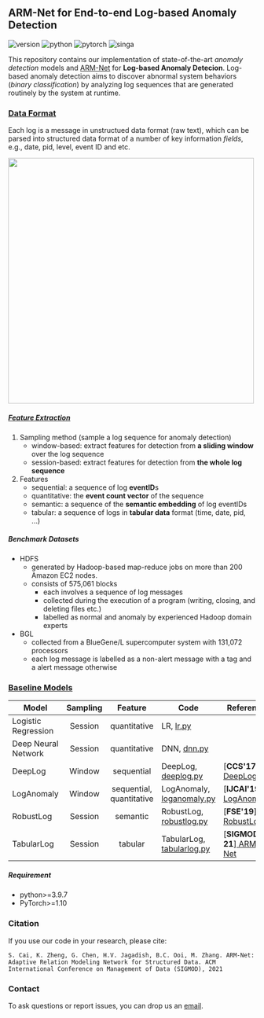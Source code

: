 ## ARM-Net for End-to-end Log-based Anomaly Detection
![version](https://img.shields.io/badge/version-v4-green)
![python](https://img.shields.io/badge/python-3.9.7-blue)
![pytorch](https://img.shields.io/badge/pytorch-1.10.0-brightgreen)
![singa](https://img.shields.io/badge/singa-3.1.0-orange)

This repository contains our implementation of state-of-the-art *anomaly detection* models and [ARM-Net](https://dl.acm.org/doi/10.1145/3448016.3457321) 
for **Log-based Anomaly Detecion**.
Log-based anomaly detection aims to discover abnormal system behaviors (*binary classification*) by analyzing log sequences that are generated routinely by the system at runtime.

### [Data Format](https://github.com/nusdbsystem/ARM-Net/blob/log/data_loader.py)

Each log is a message in unstructued data format (raw text), which can be parsed into structured data format of a number of key information *fields*, e.g., date, pid, level, event ID and etc.

<img src="https://user-images.githubusercontent.com/14588544/158519066-bf5f0a77-2507-4235-ae78-b4521ffdb906.png" width="500" />

##### [Feature Extraction](https://github.com/nusdbsystem/ARM-Net/blob/log/data_loader.py)

1. Sampling method (sample a log sequence for anomaly detection)
   * window-based: extract features for detection from **a sliding window** over the log sequence
   * session-based: extract features for detection from **the whole log sequence**
2. Features
   * sequential: a sequence of log **eventID**s
   * quantitative: the **event count vector** of the sequence
   * semantic: a sequence of the **semantic embedding** of log eventIDs
   * tabular: a sequence of logs in **tabular data** format (time, date, pid, ...)

##### Benchmark Datasets

* HDFS
  * generated by Hadoop-based map-reduce jobs on more than 200 Amazon EC2 nodes.
  * consists of 575,061 blocks
    * each involves a sequence of log messages
    * collected during the execution of a program (writing, closing, and deleting files etc.)
    * labelled as normal and anomaly by experienced Hadoop domain experts
* BGL
  * collected from a BlueGene/L supercomputer system with 131,072 processors
  * each log message is labelled as a non-alert message with a tag and a alert message otherwise

### [Baseline Models](https://github.com/nusdbsystem/ARM-Net/tree/log/models)

| Model                |    Sampling    |         Feature          | Code                                                                                              | Reference                                                                        |
|----------------------|:--------------:|:------------------------:|---------------------------------------------------------------------------------------------------|----------------------------------------------------------------------------------|
| Logistic Regression  |    Session     |       quantitative       | LR, [lr.py](https://github.com/nusdbsystem/ARM-Net/blob/log/models/lr.py)                         |                                                                                  |
| Deep Neural Network  |    Session     |       quantitative       | DNN, [dnn.py](https://github.com/nusdbsystem/ARM-Net/blob/log/models/dnn.py)                      |                                                                                  |
| DeepLog              |     Window     |        sequential        | DeepLog, [deeplog.py](https://github.com/nusdbsystem/ARM-Net/blob/log/models/deeplog.py)          | [**CCS'17**] [DeepLog](https://www.cs.utah.edu/~lifeifei/papers/deeplog.pdf)     |
| LogAnomaly           |     Window     | sequential, quantitative | LogAnomaly, [loganomaly.py](https://github.com/nusdbsystem/ARM-Net/blob/log/models/loganomaly.py) | [**IJCAI'19**] [LogAnomaly](https://www.ijcai.org/Proceedings/2019/658) |
| RobustLog            |    Session     |         semantic         | RobustLog, [robustlog.py](https://github.com/nusdbsystem/ARM-Net/blob/log/models/robustlog.py)    | [**FSE'19**] [RobustLog](https://dl.acm.org/doi/10.1145/3338906.3338931)      |
| TabularLog  | Session |         tabular          | TabularLog, [tabularlog.py](https://github.com/nusdbsystem/ARM-Net/blob/log/models/tabularlog.py) | [**SIGMOD-21**][ ARM-Net](https://dl.acm.org/doi/10.1145/3448016.3457321)        |


##### Requirement

* python>=3.9.7
* PyTorch>=1.10


### Citation

If you use our code in your research, please cite:
```
S. Cai, K. Zheng, G. Chen, H.V. Jagadish, B.C. Ooi, M. Zhang. ARM-Net: Adaptive Relation Modeling Network for Structured Data. ACM International Conference on Management of Data (SIGMOD), 2021
```

### Contact
To ask questions or report issues, you can drop us an [email](mailto:shaofeng@comp.nus.edu.sg).



